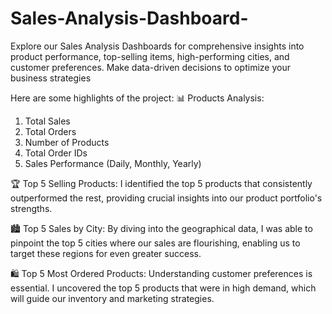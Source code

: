 # Sales-Analysis-Dashboard-
Explore our Sales Analysis Dashboards for comprehensive insights into product performance, top-selling items, high-performing cities, and customer preferences. Make data-driven decisions to optimize your business strategies

Here are some highlights of the project:
📊 Products Analysis:
1. Total Sales
2. Total Orders
3. Number of Products
4. Total Order IDs
5. Sales Performance (Daily, Monthly, Yearly)

🏆 Top 5 Selling Products:
I identified the top 5 products that consistently outperformed the rest, providing crucial insights into our product portfolio's strengths.

🏙️ Top 5 Sales by City:
By diving into the geographical data, I was able to pinpoint the top 5 cities where our sales are flourishing, enabling us to target these regions for even greater success.

🛍️ Top 5 Most Ordered Products:
Understanding customer preferences is essential. I uncovered the top 5 products that were in high demand, which will guide our inventory and marketing strategies.
